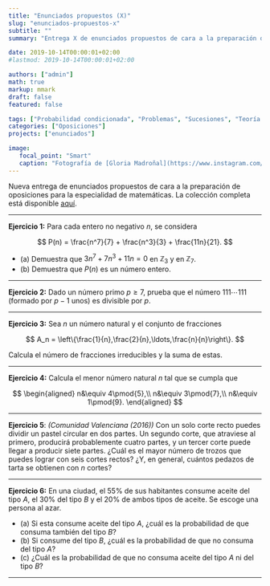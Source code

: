 ```yaml
---
title: "Enunciados propuestos (X)"
slug: "enunciados-propuestos-x"
subtitle: ""
summary: "Entrega X de enunciados propuestos de cara a la preparación de oposiciones en la especialidad de matemáticas."

date: 2019-10-14T00:00:01+02:00
#lastmod: 2019-10-14T00:00:01+02:00

authors: ["admin"]
math: true
markup: mmark
draft: false
featured: false

tags: ["Probabilidad condicionada", "Problemas", "Sucesiones", "Teoría de números"]
categories: ["Oposiciones"]
projects: ["enunciados"]

image:
   focal_point: "Smart"
   caption: "Fotografía de [Gloria Madroñal](https://www.instagram.com/gloria_mad/), disponible en [Instagram](https://www.instagram.com/gloria_mad/)."
---
```


Nueva entrega de enunciados propuestos de cara a la preparación de oposiciones para la especialidad de matemáticas. La colección completa está disponible [aquí](/courses/enunciados/).

---

**Ejercicio 1:** Para cada entero no negativo $n$, se considera 

$$
P(n) = \frac{n^7}{7} + \frac{n^3}{3} + \frac{11n}{21}.
$$

- (a) Demuestra que $3n^7 + 7n^3 + 11n = 0$ en $\mathbb{Z}_3$ y en $\mathbb{Z}_7$.
- (b) Demuestra que $P(n)$ es un número entero.

---

**Ejercicio 2:** Dado un número primo $p\geq 7$, prueba que el número $111\cdots111$ (formado por $p-1$ unos) es divisible por $p$.

---

**Ejercicio 3:** Sea $n$ un número natural y el conjunto de fracciones 

$$
A_n = \left\{\frac{1}{n},\frac{2}{n},\ldots,\frac{n}{n}\right\}.
$$ 

Calcula el número de fracciones irreducibles y la suma de estas.

---

**Ejercicio 4:** Calcula el menor número natural $n$ tal que se cumpla que

$$
\begin{aligned}
n&\equiv 4\pmod{5},\\
n&\equiv 3\pmod{7},\\
n&\equiv 1\pmod{9}.
\end{aligned}
$$

---

**Ejercicio 5**: *(Comunidad Valenciana (2016))* Con un solo corte recto puedes dividir un pastel circular en dos partes. Un segundo corte, que atraviese al primero, producirá probablemente cuatro partes, y un tercer corte puede llegar a producir siete partes. ¿Cuál es el mayor número de trozos que puedes lograr con seis cortes rectos? ¿Y, en general, cuántos pedazos de tarta se obtienen con $n$ cortes?

---

**Ejercicio 6:** En una ciudad, el $55\%$ de sus habitantes consume aceite del tipo $A$, el $30\%$ del tipo $B$ y el $20\%$ de ambos tipos de aceite. Se escoge una persona al azar.

- (a) Si esta consume aceite del tipo $A$, ¿cuál es la probabilidad de que consuma también del tipo $B$?
- (b) Si consume del tipo $B$, ¿cuál es la probabilidad de que no consuma del tipo $A$?
- (c) ¿Cuál es la probabilidad de que no consuma aceite del tipo $A$ ni del tipo $B$?

---
